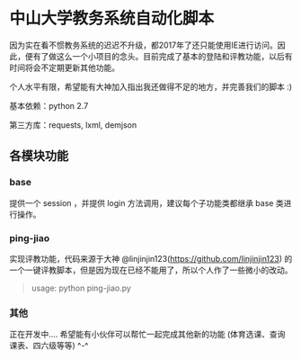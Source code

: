 # 中山大学教务系统自动化脚本

因为实在看不惯教务系统的迟迟不升级，都2017年了还只能使用IE进行访问。因此，便有了做这么一个小项目的念头。目前完成了基本的登陆和评教功能，以后有时间将会不定期更新其他功能。

个人水平有限，希望能有大神加入指出我还做得不足的地方，并完善我们的脚本 :)

基本依赖：python 2.7

第三方库：requests, lxml, demjson

## 各模块功能

### base

提供一个 session ，并提供 login 方法调用，建议每个子功能类都继承 base 类进行操作。

### ping-jiao

实现评教功能，代码来源于大神 @linjinjin123(https://github.com/linjinjin123) 的一个一键评教脚本，但是因为现在已经不能用了，所以个人作了一些微小的改动。

> usage: python ping-jiao.py

### 其他

正在开发中.... 希望能有小伙伴可以帮忙一起完成其他新的功能 (体育选课、查询课表、四六级等等) ^-^

